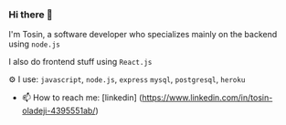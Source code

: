### Hi there 👋

I'm Tosin, a software developer who specializes mainly on the backend using `node.js`

I also do frontend stuff using `React.js`
 
 ⚙ I use: `javascript`, `node.js`, `express` `mysql`, `postgresql`, `heroku` 

- 📫 How to reach me: [linkedin] (https://www.linkedin.com/in/tosin-oladeji-4395551ab/)


<!--
**Tosin-webdev/Tosin-webdev** is a ✨ _special_ ✨ repository because its `README.md` (this file) appears on your GitHub profile.

Here are some ideas to get you started:

- 🔭 I’m currently working on ...
- 🌱 I’m currently learning ...
- 👯 I’m looking to collaborate on ...
- 🤔 I’m looking for help with ...
- 💬 Ask me about ...
- 📫 How to reach me: ...
- 😄 Pronouns: ...
- ⚡ Fun fact: ...
-->
